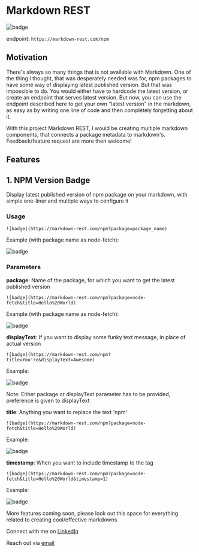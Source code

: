 
# Markdown REST
![badge](https://markdown-rest.com/npm?title=You're&displayText=Awesome)

endpoint: `https://markdown-rest.com/npm`
## Motivation
There's always so many things that is not available with Markdown. One of the thing I thought, that was desperately needed was for, npm packages to have some way of displaying latest published version. But that was impossible to do. You would either have to hardcode the latest version, or create an endpoint that serves latest version. But now, you can use the endpoint described here to get your own "latest version" in the markdown, as easy as by writing one line of code and then completely forgetting about it.

With this project Markdown REST, I would be creating multiple markdown components, that connects a package metadata to markdown's. Feedback/feature request are more then welcome!


## Features
## 1. NPM Version Badge
Display latest published version of npm package on your markdown, with simple one-liner and multiple ways to configure it

### Usage
`![badge](https://markdown-rest.com/npm?package=package_name)`


Example (with package name as node-fetch): 


![badge](https://markdown-rest.com/npm?package=node-fetch)

  
### Parameters
**package**: Name of the package, for which you want to get the latest published version


`![badge](https://markdown-rest.com/npm?package=node-fetch&title=Hello%20World)`


Example (with package name as node-fetch):


![badge](https://markdown-rest.com/npm?package=node-fetch&title=Hello%20World)

**displayText**: If you want to display some funky text message, in place of actual version


`![badge](https://markdown-rest.com/npm?title=You're&displayText=Awesome)`  


Example: 


![badge](https://markdown-rest.com/npm?title=You're&displayText=Wonderful)


Note: Either package or displayText parameter has to be provided, preference is given to displayText

**title**: Anything you want to replace the text 'npm'


`![badge](https://markdown-rest.com/npm?package=node-fetch&title=Hello%20World)`


Example:


![badge](https://markdown-rest.com/npm?package=node-fetch&title=Hello%20World)

**timestamp**: When you want to include timestamp to the tag


`![badge](https://markdown-rest.com/npm?package=node-fetch&title=Hello%20World&timestamp=1)`


Example: 


![badge](https://markdown-rest.com/npm?package=node-fetch&title=Hello%20World&timestamp=1)


More features coming soon, please look out this space for everything related to creating cool/effective markdowns

Connect with me on [LinkedIn](https://www.linkedin.com/in/jodhawat/)


Reach out via [email](mailto:raunakjodhawat@gmail.com)
